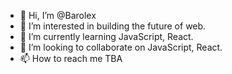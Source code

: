 - 👋 Hi, I’m @Barolex
- 👀 I’m interested in building the future of web.
- 🌱 I’m currently learning JavaScript, React.
- 💞️ I’m looking to collaborate on JavaScript, React.
- 📫 How to reach me TBA

<!---
Barolex/Barolex is a ✨ special ✨ repository because its `README.md` (this file) appears on your GitHub profile.
You can click the Preview link to take a look at your changes.
--->
